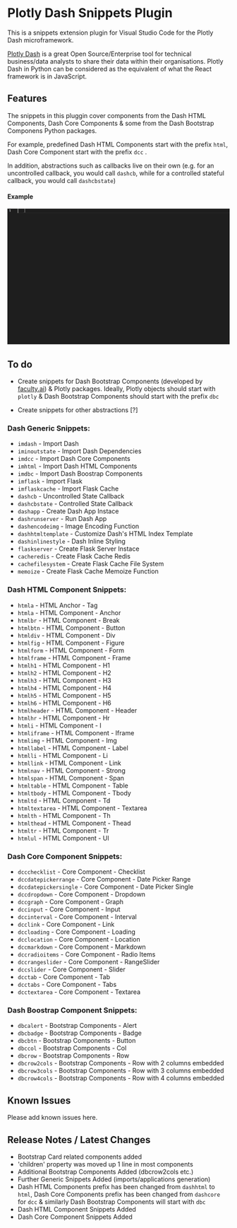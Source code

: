 # Plotly Dash Snippets Plugin 

This is a snippets extension plugin for Visual Studio Code for the Plotly Dash microframework.

[Plotly Dash](https://plotly.com/dash/) is a great Open Source/Enterprise tool for technical business/data analysts to share their data within their organisations. Plotly Dash in Python can be considered as the equivalent of what the React framework is in JavaScript.

## Features

The snippets in this pluggin cover components from the Dash HTML Components, Dash Core Components & some from the Dash Bootstrap Componens Python packages.

For example, predefined Dash HTML Components start with the prefix `html`, Dash Core Component start with the prefix `dcc` .

In addition, abstractions such as callbacks live on their own (e.g. for an uncontrolled callback, you would call `dashcb`, while for a controlled stateful callback, you would call `dashcbstate`)

#### Example

![gif](./dash-plotly-snippets-vs.gif)


## To do

- Create snippets for Dash Bootstrap Components (developed by [faculty.ai](https://faculty.ai)) & Plotly packages. Ideally, Plotly objects should start with `plotly` & Dash Bootstrap Components should start with the prefix `dbc` 

- Create snippets for other abstractions [?] 

### Dash Generic Snippets: 

- `imdash` - Import Dash
- `iminoutstate` - Import Dash Dependencies
- `imdcc` - Import Dash Core Components
- `imhtml` - Import Dash HTML Components
- `imdbc` - Import Dash Boostrap Components
- `imflask` - Import Flask
- `imflaskcache` - Import Flask Cache
- `dashcb` - Uncontrolled State Callback
- `dashcbstate` - Controlled State Callback
- `dashapp` - Create Dash App Instace
- `dashrunserver` - Run Dash App
- `dashencodeimg` - Image Encoding Function
- `dashhtmltemplate` - Customize Dash's HTML Index Template
- `dashinlinestyle` - Dash Inline Styling
- `flaskserver` - Create Flask Server Instace
- `cacheredis` - Create Flask Cache Redis
- `cachefilesystem` - Create Flask Cache File System
- `memoize` - Create Flask Cache Memoize Function

### Dash HTML Component Snippets:

- `htmla` - HTML Anchor - Tag
- `htmla` - HTML Component - Anchor
- `htmlbr` - HTML Component - Break 
- `htmlbtn` - HTML Component - Button 
- `htmldiv` - HTML Component - Div 
- `htmlfig` - HTML Component - Figure 
- `htmlform` - HTML Component - Form 
- `htmlframe` - HTML Component - Frame 
- `htmlh1` - HTML Component - H1 
- `htmlh2` - HTML Component - H2 
- `htmlh3` - HTML Component - H3 
- `htmlh4` - HTML Component - H4 
- `htmlh5` - HTML Component - H5 
- `htmlh6` - HTML Component - H6 
- `htmlheader` - HTML Component - Header 
- `htmlhr` - HTML Component - Hr 
- `htmli` - HTML Component - I 
- `htmliframe` - HTML Component - Iframe 
- `htmlimg` - HTML Component - Img 
- `htmllabel` - HTML Component - Label 
- `htmlli` - HTML Component - Li 
- `htmllink` - HTML Component - Link 
- `htmlnav` - HTML Component - Strong 
- `htmlspan` - HTML Component - Span 
- `htmltable` - HTML Component - Table 
- `htmltbody` - HTML Component - Tbody 
- `htmltd` - HTML Component - Td 
- `htmltextarea` - HTML Component - Textarea 
- `htmlth` - HTML Component - Th 
- `htmlthead` - HTML Component - Thead 
- `htmltr` - HTML Component - Tr 
- `htmlul` - HTML Component - Ul

### Dash Core Component Snippets:

- `dccchecklist` - Core Component - Checklist
- `dccdatepickerrange` - Core Component - Date Picker Range
- `dccdatepickersingle` - Core Component - Date Picker Single
- `dccdropdown` - Core Component - Dropdown
- `dccgraph` - Core Component - Graph
- `dccinput` - Core Component - Input
- `dccinterval` - Core Component - Interval
- `dcclink` - Core Component - Link
- `dccloading` - Core Component - Loading
- `dcclocation` - Core Component - Location
- `dccmarkdown` - Core Component - Markdown
- `dccradioitems` - Core Component - Radio Items
- `dccrangeslider` - Core Component - RangeSlider
- `dccslider` - Core Component - Slider
- `dcctab` - Core Component - Tab
- `dcctabs` - Core Component - Tabs
- `dcctextarea` - Core Component - Textarea

### Dash Boostrap Component Snippets:

- `dbcalert` - Bootstrap Components - Alert
- `dbcbadge` - Bootstrap Components - Badge
- `dbcbtn` - Bootstrap Components - Button
- `dbccol` - Bootstrap Components - Col
- `dbcrow` -  Bootstrap Components - Row
- `dbcrow2cols` -  Bootstrap Components - Row with 2 columns embedded
- `dbcrow3cols` -  Bootstrap Components - Row with 3 columns embedded
- `dbcrow4cols` -  Bootstrap Components - Row with 4 columns embedded

## Known Issues

Please add known issues here. 

## Release Notes / Latest Changes

- Bootstrap Card related components added
- 'children' property was moved up 1 line in most components
- Additional Bootstrap Components Added (dbcrow2cols etc.) 
- Further Generic Snippets Added (imports/applications generation)
- Dash HTML Components prefix has been changed from `dashhtml` to `html`, Dash Core Components prefix has been changed from `dashcore` for `dcc` & similarly Dash Bootstrap Components will start with `dbc`
- Dash HTML Component Snippets Added
- Dash Core Component Snippets Added

